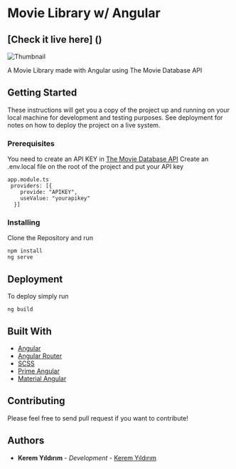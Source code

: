 # Movie Library w/ Angular

## [Check it live here] ()

![Thumbnail](thumbnail.png)

A Movie Library made with Angular using The Movie Database API

## Getting Started

These instructions will get you a copy of the project up and running on your local machine for development and testing purposes. See deployment for notes on how to deploy the project on a live system.

### Prerequisites

You need to create an API KEY in [The Movie Database API](https://www.themoviedb.org/documentation/api)
Create an .env.local file on the root of the project and put your API key

```
app.module.ts
 providers: [{
    provide: "APIKEY",
    useValue: "yourapikey"
  }]
```

### Installing

Clone the Repository and run

```
npm install
ng serve
```

## Deployment

To deploy simply run

```
ng build
```

## Built With

- [Angular](https://angular.io/)
- [Angular Router](https://angular.io/guide/router)
- [SCSS](https://sass-lang.com/)
- [Prime Angular](https://www.primefaces.org/primeng/)
- [Material Angular](https://material.angular.io/guide/getting-started)

## Contributing

Please feel free to send pull request if you want to contribute!

## Authors

- **Kerem Yıldırım** - _Development_ - [Kerem Yıldırım](https://github.com/yildirimkerem)
